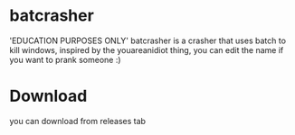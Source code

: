 # batcrasher
'EDUCATION PURPOSES ONLY' batcrasher is a crasher that uses batch to kill windows, inspired by the youareanidiot thing, you can edit the name if you want to prank someone :)
# Download
you can download from releases tab
